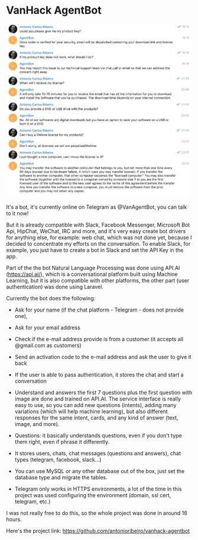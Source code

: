 # VanHack AgentBot
![Screenshot](docs/agentbot-screenshot-1.png)


It's a bot, it's currently online on Telegram as @VanAgentBot, you can talk to it now!

But it is already compatible with Slack, Facebook Messenger, Microsoft Bot Api, HipChat, WeChat, IRC and more, and it's very easy create bot drivers for anything else, for example: web chat, which was not done yet, because I decided to concentrate my efforts on the conversation. To enable Slack, for example, you just have to create a bot in Slack and set the API Key in the app.

Part of the the bot Natural Language Processing was done using API.AI (https://api.ai/), which is a conversational platform built using Machine Learning, but it is also compatible with other platforms, the other part (user authentication) was done using Laravel. 

Currently the bot does the following:

- Ask for your name (if the chat platform - Telegram - does not provide one),

- Ask for your email address

- Check if the  e-mail address provide is from a customer (it accepts all @gmail.com as customers)

- Send an activation code to the e-mail address and ask the user to give it back

- If the user is able to pass authentication, it stores the chat and start a conversation

- Understand and answers the first 7 questions plus the first question with image are done and trained on API.AI. The service interface is really easy to use, so you can add new questions (intents), adding many variations (which will help machine learning), but also different responses for the same intent, cards, and any kind of answer (text, image, and more).

- Questions: it basically understands questions, even if you don't type them right, even if phrase it differently.

- It stores users, chats, chat messages (questions and answers), chat types (telegram, facebook, slack...)

- You can use MySQL or any other database out of the box, just set the database type and migrate the tables.

- Telegram only works in HTTPS environments, a lot of the time in this project was used configuring the environment (domain, ssl cert, telegram, etc.)

I was not really free to do this, so the whole project was done in around 16 hours.

Here's the project link: https://github.com/antonioribeiro/vanhack-agentbot

